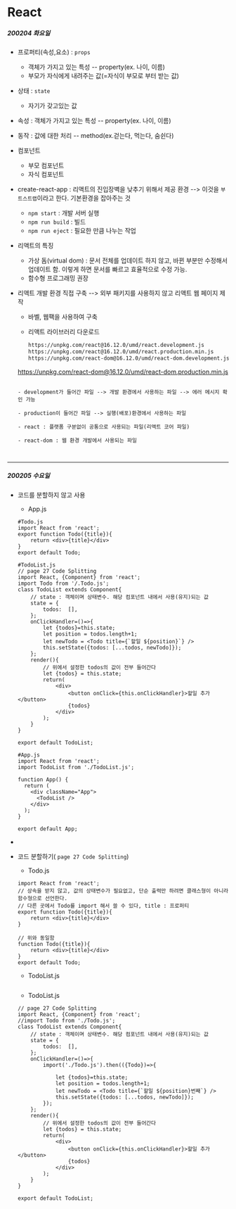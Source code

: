 # React 
##### 200204 화요일

- 프로퍼티(속성,요소) : `props`
  - 객체가 가지고 있는 특성 -- property(ex. 나이, 이름)
  - 부모가 자식에게 내려주는 값(=자식이 부모로 부터 받는 값)
- 상태 : `state`
  - 자기가 갖고있는 값
- 속성 : 객체가 가지고 있는 특성 -- property(ex. 나이, 이름)
- 동작 : 값에 대한 처리 -- method(ex.걷는다, 먹는다, 숨쉰다)



- 컴포넌트
  - 부모 컴포넌트
  - 자식 컴포넌트 



- create-react-app : 리액트의 진입장벽을 낮추기 위해서 제공 환경 --> 이것을 `부트스트랩`이라고 한다. 기본환경을 잡아주는 것
  - `npm start` : 개발 서버 실행
  - `npm run build` : 빌드 
  - `npm run eject` : 필요한 만큼 나누는 작업



- 리액트의 특징 
  - 가상 돔(virtual dom) : 문서 전체를 업데이트 하지 않고, 바뀐 부분만 수정해서 업데이트 함. 이렇게 하면 문서를 빠르고 효율적으로 수정 가능.
  - 함수형 프로그래밍 권장



- 리액트 개발 환경 직접 구축 --> 외부 패키지를 사용하지 않고 리액트 웹 페이지 제작

  - 바벨, 웹팩을 사용하여 구축

  - 리액트 라이브러리 다운로드
  
    ```txt
    https://unpkg.com/react@16.12.0/umd/react.development.js
    https://unpkg.com/react@16.12.0/umd/react.production.min.js
    https://unpkg.com/react-dom@16.12.0/umd/react-dom.development.js
  https://unpkg.com/react-dom@16.12.0/umd/react-dom.production.min.js
    ```
  
    - development가 들어간 파일 --> 개발 환경에서 사용하는 파일 --> 에러 메시지 확인 가능
    
    - production이 들어간 파일 --> 실행(배포)환경에서 사용하는 파일
    
    - react : 플랫폼 구분없이 공통으로 사용되는 파일(리액트 코어 파일)
    
    - react-dom : 웹 환경 개발에서 사용되는 파일
    
      

------

##### 200205 수요일

- 코드를 분할하지 않고 사용

  - App.js

  ```react
  #Todo.js
  import React from 'react';
  export function Todo({title}){
      return <div>{title}</div>
  }
  export default Todo;
  
  #TodoList.js
  // page 27 Code Splitting
  import React, {Component} from 'react';
  import Todo from '/.Todo.js';
  class TodoList extends Component{
      // state : 객체이며 상태변수. 해당 컴포넌트 내에서 사용(유지)되는 값
      state = {
          todos:  [],
      };
      onClickHandler=()=>{
          let {todos}=this.state;
          let position = todos.length+1;
          let newTodo = <Todo title={`할일 ${position}`} />
          this.setState({todos: [...todos, newTodo]});
      };
      render(){
          // 위에서 설정한 todos의 값이 전부 들어간다
          let {todos} = this.state;
          return(
              <div>                
                  <button onClick={this.onClickHandler}>할일 추가</button>
                  {todos}
              </div>
          );
      }
  }
  
  export default TodoList;
  
  #App.js
  import React from 'react';
  import TodoList from './TodoList.js';
  
  function App() {
    return (
      <div className="App">
        <TodoList />
      </div>
    );
  }
  
  export default App;
  
  ```

- 

- 코드 분할하기( `page 27 Code Splitting`)

  - Todo.js

  ```react
  import React from 'react';
  // 상속을 받지 않고, 값의 상태변수가 필요없고, 단순 출력만 하려면 클래스형이 아니라 함수형으로 선언한다.
  // 다른 곳에서 Todo를 import 해서 쓸 수 있다, title : 프로퍼티
  export function Todo({title}){
      return <div>{title}</div>
  }
  
  // 위와 동일함
  function Todo({title}){
      return <div>{title}</div>
  }
  export default Todo;
  ```

  - TodoList.js

  ```react
  
  ```

  - TodoList.js

  ```react
  // page 27 Code Splitting
  import React, {Component} from 'react';
  //import Todo from './Todo.js';
  class TodoList extends Component{
      // state : 객체이며 상태변수. 해당 컴포넌트 내에서 사용(유지)되는 값
      state = {
          todos:  [],
      };
      onClickHandler=()=>{
          import('./Todo.js').then(({Todo})=>{
             
              let {todos}=this.state;
              let position = todos.length+1;
              let newTodo = <Todo title={`할일 ${position}번째`} />
              this.setState({todos: [...todos, newTodo]});
          });
      };
      render(){
          // 위에서 설정한 todos의 값이 전부 들어간다
          let {todos} = this.state;
          return(
              <div>                
                  <button onClick={this.onClickHandler}>할일 추가</button>
                  {todos}
              </div>
          );
      }
  }
  
  export default TodoList;
  ```

  